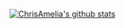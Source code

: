 [![ChrisAmelia's github stats](https://github-readme-stats.vercel.app/api?username=ChrisAmelia&count_private=true&show_icons=true&theme=monokai)](https://github.com/anuraghazra/github-readme-stats)

<!--
**ChrisAmelia/ChrisAmelia** is a ✨ _special_ ✨ repository because its `README.md` (this file) appears on your GitHub profile.

Here are some ideas to get you started:

- 🔭 I’m currently working on ...
- 🌱 I’m currently learning ...
- 👯 I’m looking to collaborate on ...
- 🤔 I’m looking for help with ...
- 💬 Ask me about ...
- 📫 How to reach me: ...
- 😄 Pronouns: ...
- ⚡ Fun fact: ...
-->
